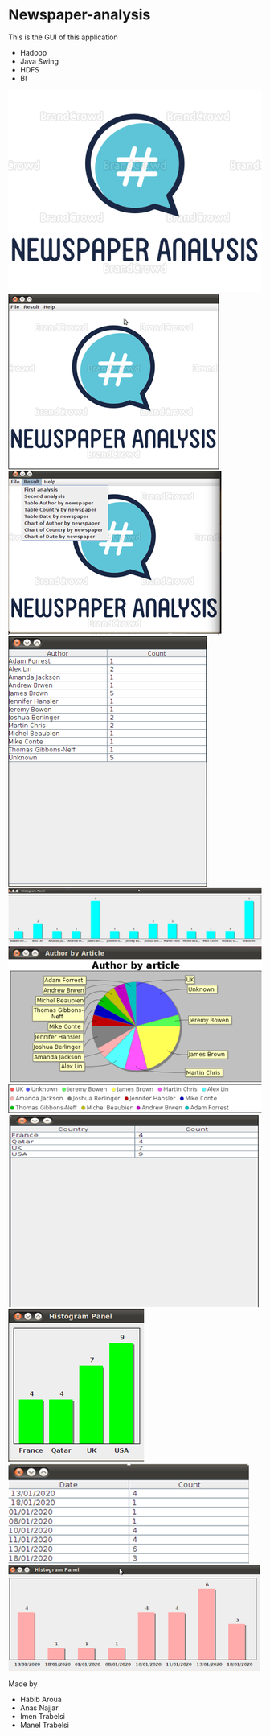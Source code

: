# Newspaper-analysis

This is the GUI of this application 
<ul>
  <li>Hadoop</li>
  <li>Java Swing</li>
  <li>HDFS</li>
  <li>BI</li>
 </ul>
<div>
  <img src="image/large.png" />

  <img src="image/main.png" />
</div>

<img src="image/menu.png" />

<img src="image/Table_NewspaperByAuthor.png" />

<img src="image/Histogram_NewspaperByAuthor.png" />

<img src="image/Circul_NewspaperByAuthor.png" />

<img src="image/Table_NewspaperByCountry.png" />

<img src="image/Histogram_NewspaperByCountry.png" />

<img src="image/Table_NewspaperByDate.png" />

<img src="image/Histogram_NewspaperByDate.png" />

Made by <br>
<ul>
  <li>Habib Aroua</li>
  <li>Anas Najjar</li>
  <li>Imen Trabelsi</li>
  <li>Manel Trabelsi</li>
</ul>
